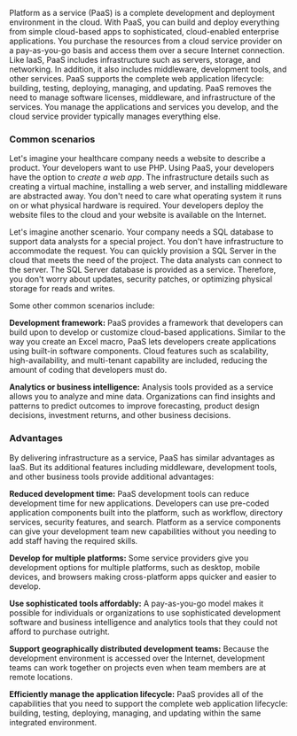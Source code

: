 Platform as a service (PaaS) is a complete development and deployment environment in the cloud. With PaaS, you can build and deploy everything from simple cloud-based apps to sophisticated, cloud-enabled enterprise applications. You purchase the resources from a cloud service provider on a pay-as-you-go basis and access them over a secure Internet connection. Like IaaS, PaaS includes infrastructure such as servers, storage, and networking. In addition, it also includes middleware, development tools, and other services. PaaS supports the complete web application lifecycle: building, testing, deploying, managing, and updating. PaaS removes the need to manage software licenses, middleware, and infrastructure of the services. You manage the applications and services you develop, and the cloud service provider typically manages everything else.

### Common scenarios

Let's imagine your healthcare company needs a website to describe a product. Your developers want to use PHP. Using PaaS, your developers have the option to *create a web app*. The infrastructure details such as creating a virtual machine, installing a web server, and installing middleware are abstracted away. You don't need to care what operating system it runs on or what physical hardware is required. Your developers deploy the website files to the cloud and your website is available on the Internet.

Let's imagine another scenario. Your company needs a SQL database to support data analysts for a special project. You don't have infrastructure to accommodate the request. You can quickly provision a SQL Server in the cloud that meets the need of the project. The data analysts can connect to the server. The SQL Server database is provided as a service. Therefore, you don't worry about updates, security patches, or optimizing physical storage for reads and writes.

Some other common scenarios include:

**Development framework:** PaaS provides a framework that developers can build upon to develop or customize cloud-based applications. Similar to the way you create an Excel macro, PaaS lets developers create applications using built-in software components. Cloud features such as scalability, high-availability, and multi-tenant capability are included, reducing the amount of coding that developers must do.

**Analytics or business intelligence:** Analysis tools provided as a service allows you to analyze and mine data. Organizations can find insights and patterns to predict outcomes to improve forecasting, product design decisions, investment returns, and other business decisions.

### Advantages

By delivering infrastructure as a service, PaaS has similar advantages as IaaS. But its additional features including middleware, development tools, and other business tools provide additional advantages:

**Reduced development time:** PaaS development tools can reduce development time for new applications. Developers can use pre-coded application components built into the platform, such as workflow, directory services, security features, and search. Platform as a service components can give your development team new capabilities without you needing to add staff having the required skills.

**Develop for multiple platforms:** Some service providers give you development options for multiple platforms, such as desktop, mobile devices, and browsers making cross-platform apps quicker and easier to develop.

**Use sophisticated tools affordably:** A pay-as-you-go model makes it possible for individuals or organizations to use sophisticated development software and business intelligence and analytics tools that they could not afford to purchase outright.

**Support geographically distributed development teams:** Because the development environment is accessed over the Internet, development teams can work together on projects even when team members are at remote locations.

**Efficiently manage the application lifecycle:** PaaS provides all of the capabilities that you need to support the complete web application lifecycle: building, testing, deploying, managing, and updating within the same integrated environment.
